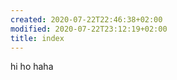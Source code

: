 ```yaml
---
created: 2020-07-22T22:46:38+02:00
modified: 2020-07-22T23:12:19+02:00
title: index
---
```


hi ho haha